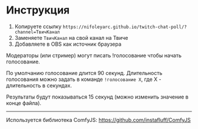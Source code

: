 # Инструкция

1. Копируете ссылку `https://nifoleyarc.github.io/twitch-chat-poll/?channel=ТвичКанал`
2. Заменяете `ТвичКанал` на свой канал на Твиче
3. Добавляете в OBS как источник браузера

Модераторы (или стример) могут писать !голосование чтобы начать голосование.

По умолчанию голосование длится 90 секунд. Длительность голосования можно задать в команде `!голосование X`, где Х - длительность в секундах.

Результаты будут показываться 15 секунд (можно изменить значение в конце файла).

---

Используется библиотека ComfyJS:
https://github.com/instafluff/ComfyJS